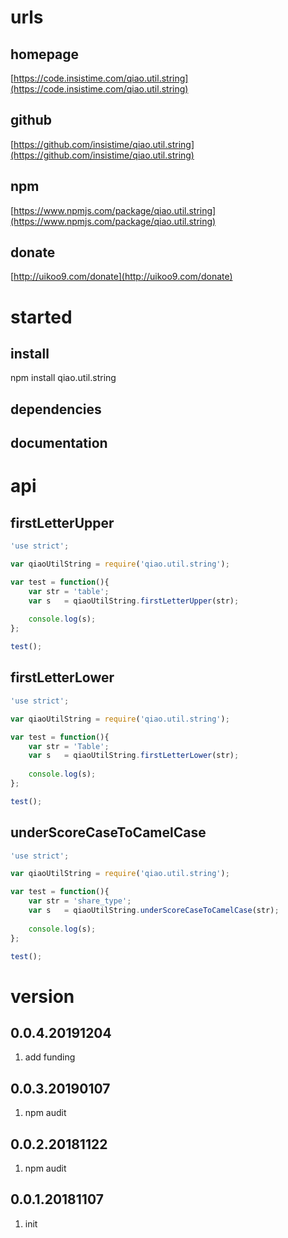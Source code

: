 # urls
## homepage
[https://code.insistime.com/qiao.util.string](https://code.insistime.com/qiao.util.string)

## github
[https://github.com/insistime/qiao.util.string](https://github.com/insistime/qiao.util.string)

## npm
[https://www.npmjs.com/package/qiao.util.string](https://www.npmjs.com/package/qiao.util.string)

## donate
[http://uikoo9.com/donate](http://uikoo9.com/donate)

# started
## install
npm install qiao.util.string

## dependencies

## documentation

# api
## firstLetterUpper
```javascript
'use strict';

var qiaoUtilString = require('qiao.util.string');

var test = function(){
	var str = 'table';
	var s	= qiaoUtilString.firstLetterUpper(str);
	
	console.log(s);
};

test();
```

## firstLetterLower
```javascript
'use strict';

var qiaoUtilString = require('qiao.util.string');

var test = function(){
	var str = 'Table';
	var s	= qiaoUtilString.firstLetterLower(str);
	
	console.log(s);
};

test();
```

## underScoreCaseToCamelCase
```javascript
'use strict';

var qiaoUtilString = require('qiao.util.string');

var test = function(){
	var str = 'share_type';
	var s	= qiaoUtilString.underScoreCaseToCamelCase(str);
	
	console.log(s);
};

test();
```

# version
## 0.0.4.20191204
1. add funding

## 0.0.3.20190107
1. npm audit

## 0.0.2.20181122
1. npm audit

## 0.0.1.20181107
1. init
